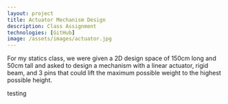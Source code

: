 ```yaml
---
layout: project
title: Actuator Mechanism Design
description: Class Assignment
technologies: [GitHub]
image: /assets/images/actuator.jpg
---
```


For my statics class, we were given a 2D design space of 150cm long and 50cm tall and asked to design a mechanism with a linear actuator, rigid beam, and 3 pins that could lift the maximum possible weight to the highest possible height.

testing
